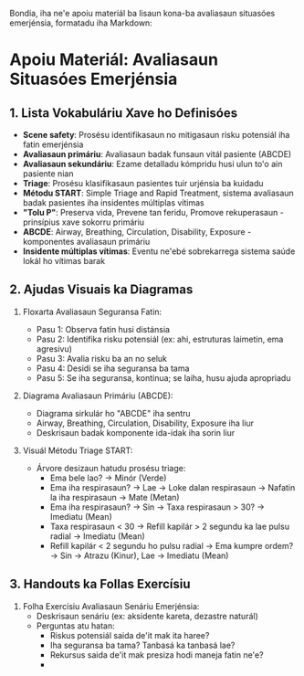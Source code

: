 Bondia, iha ne'e apoiu materiál ba lisaun kona-ba avaliasaun situasóes emerjénsia, formatadu iha Markdown:

# Apoiu Materiál: Avaliasaun Situasóes Emerjénsia  

## 1. Lista Vokabuláriu Xave ho Definisóes

- **Scene safety**: Prosésu identifikasaun no mitigasaun risku potensiál iha fatin emerjénsia
- **Avaliasaun primáriu**: Avaliasaun badak funsaun vitál pasiente (ABCDE) 
- **Avaliasaun sekundáriu**: Ezame detalladu kómpridu husi ulun to'o ain pasiente nian
- **Triage**: Prosésu klasifikasaun pasientes tuir urjénsia ba kuidadu
- **Métodu START**: Simple Triage and Rapid Treatment, sistema avaliasaun badak pasientes iha insidentes múltiplas vítimas  
- **"Tolu P"**: Preserva vida, Prevene tan feridu, Promove rekuperasaun - prinsípius xave sokorru primáriu
- **ABCDE**: Airway, Breathing, Circulation, Disability, Exposure - komponentes avaliasaun primáriu  
- **Insidente múltiplas vítimas**: Eventu ne'ebé sobrekarrega sistema saúde lokál ho vítimas barak

## 2. Ajudas Visuais ka Diagramas  

1. Floxarta Avaliasaun Seguransa Fatin:
   - Pasu 1: Observa fatin husi distánsia 
   - Pasu 2: Identifika risku potensiál (ex: ahi, estruturas laimetin, ema agresivu)
   - Pasu 3: Avalia risku ba an no seluk
   - Pasu 4: Desidi se iha seguransa ba tama
   - Pasu 5: Se iha seguransa, kontinua; se laiha, husu ajuda apropriadu  

2. Diagrama Avaliasaun Primáriu (ABCDE):
   - Diagrama sirkulár ho "ABCDE" iha sentru
   - Airway, Breathing, Circulation, Disability, Exposure iha liur 
   - Deskrisaun badak komponente ida-idak iha sorin liur   

3. Visuál Métodu Triage START:  
   - Árvore desizaun hatudu prosésu triage:
     * Ema bele lao? → Minór (Verde)
     * Ema iha respirasaun? → Lae → Loke dalan respirasaun → Nafatin la iha respirasaun → Mate (Metan)  
     * Ema iha respirasaun? → Sin → Taxa respirasaun > 30? → Imediatu (Mean)
     * Taxa respirasaun < 30 → Refill kapilár > 2 segundu ka lae pulsu radial → Imediatu (Mean)
     * Refill kapilár < 2 segundu ho pulsu radial → Ema kumpre ordem? → Sin → Atrazu (Kinur), Lae → Imediatu (Mean)

## 3. Handouts ka Follas Exercísiu  

1. Folha Exercísiu Avaliasaun Senáriu Emerjénsia:  
   - Deskrisaun senáriu (ex: aksidente kareta, dezastre naturál)
   - Perguntas atu hatan:  
     * Riskus potensiál saida de'it mak ita haree? 
     * Iha seguransa ba tama? Tanbasá ka tanbasá lae?
     * Rekursus saida de'it mak presiza hodi maneja fatin ne'e?
     *